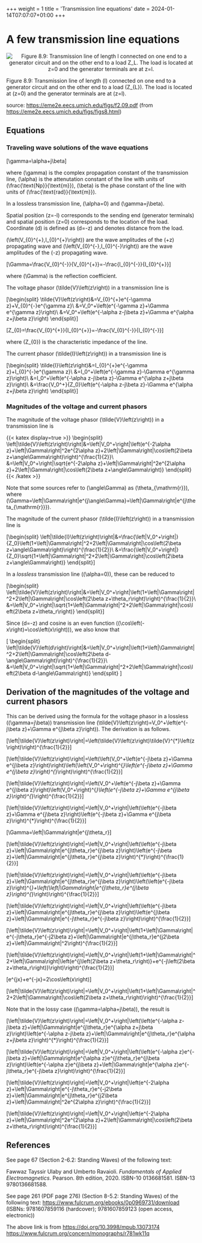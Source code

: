 +++
weight = 1
title = 'Transmission line equations'
date = 2024-01-14T07:07:07+01:00
+++

# A few transmission line equations

<p align="center"><img alt="Figure 8.9: Transmission line of length l connected on one end to a generator circuit and on the other end to a load Z_L. The load is located at z=0 and the generator terminals are at z=l." src="/airspace/img/f2.09.png" /></p>

Figure 8.9: Transmission line of length \(l\) connected on one end to a generator circuit and on the other end to a load \(Z_{L}\). The load is located at \(z=0\) and the generator terminals are at \(z=l\).

source: https://eme2e.eecs.umich.edu/figs/f2.09.pdf (from https://eme2e.eecs.umich.edu/figs/figs8.html)

## Equations

### Traveling wave solutions of the wave equations

\[\gamma=\alpha+j\beta\]

where \(\gamma\) is the complex propagation constant of the transmission line, \(\alpha\) is the attenutation constant of the line with units of \(\frac{\text{Np}}{\text{m}}\), \(\beta\) is the phase constant of the line with units of \(\frac{\text{rad}}{\text{m}}\).

In a lossless transmission line, \(\alpha=0\) and \(\gamma=j\beta\).

Spatial position \(z=-l\) corresponds to the sending end (generator terminals) and spatial position \(z=0\) corresponds to the location of the load. Coordinate \(d\) is defined as \(d=-z\) and denotes distance from the load.

\(\left(V_{0}^{+},I_{0}^{+}\right)\) are the wave amplitudes of the \(+z\) propagating wave and \(\left(V_{0}^{-},I_{0}^{-}\right)\) are the wave amplitudes of the \(-z\) propagating wave.

\[\Gamma=\frac{V_{0}^{-}}{V_{0}^{+}}=-\frac{I_{0}^{-}}{I_{0}^{+}}\]

where \(\Gamma\) is the reflection coefficient.

The voltage phasor \(\tilde{V}\left(z\right)\) in a transmission line is

\[\begin{split}
\tilde{V}\left(z\right)&=V_{0}^{+}e^{-\gamma z}+V_{0}^{-}e^{\gamma z}\\
&=V_0^+\left(e^{-\gamma z}+\Gamma e^{\gamma z}\right)\\
&=V_0^+\left(e^{-\alpha z-j\beta z}+\Gamma e^{\alpha z+j\beta z}\right)
\end{split}\]

\[Z_{0}=\frac{V_{0}^{+}}{I_{0}^{+}}=-\frac{V_{0}^{-}}{I_{0}^{-}}\]

where \(Z_{0}\) is the characteristic impedance of the line.

The current phasor \(\tilde{I}\left(z\right)\) in a transmission line is

\[\begin{split}
\tilde{I}\left(z\right)&=I_{0}^{+}e^{-\gamma z}+I_{0}^{-}e^{\gamma z}\\
&=I_0^+\left(e^{-\gamma z}-\Gamma e^{\gamma z}\right)\\
&=I_0^+\left(e^{-\alpha z-j\beta z}-\Gamma e^{\alpha z+j\beta z}\right)\\
&=\frac{V_0^+}{Z_0}\left(e^{-\alpha z-j\beta z}-\Gamma e^{\alpha z+j\beta z}\right)
\end{split}\]

### Magnitudes of the voltage and current phasors

The magnitude of the voltage phasor \(\tilde{V}\left(z\right)\) in a transmission line is

{{< katex display=true >}}
\begin{split}
\left|\tilde{V}\left(z\right)\right|&=\left|V_0^+\right|\left(e^{-2\alpha z}+\left|\Gamma\right|^2e^{2\alpha z}+2\left|\Gamma\right|\cos\left(2\beta z+\angle\Gamma\right)\right)^{\frac{1}{2}}\\
&=\left|V_0^+\right|\sqrt{e^{-2\alpha z}+\left|\Gamma\right|^2e^{2\alpha z}+2\left|\Gamma\right|\cos\left(2\beta z+\angle\Gamma\right)}
\end{split}
{{< /katex >}}

Note that some sources refer to \(\angle\Gamma\) as \(\theta_{\mathrm{r}}\), where \(\Gamma=\left|\Gamma\right|e^{j\angle\Gamma}=\left|\Gamma\right|e^{j\theta_{\mathrm{r}}}\).

The magnitude of the current phasor \(\tilde{I}\left(z\right)\) in a transmission line is

\[\begin{split}
\left|\tilde{I}\left(z\right)\right|&=\frac{\left|V_0^+\right|}{Z_0}\left(1+\left|\Gamma\right|^2+2\left|\Gamma\right|\cos\left(2\beta z+\angle\Gamma\right)\right)^{\frac{1}{2}}\\
&=\frac{\left|V_0^+\right|}{Z_0}\sqrt{1+\left|\Gamma\right|^2+2\left|\Gamma\right|\cos\left(2\beta z+\angle\Gamma\right)}
\end{split}\]

In a *lossless* transmission line (\(\alpha=0\)), these can be reduced to

\[\begin{split}
\left|\tilde{V}\left(z\right)\right|&=\left|V_0^+\right|\left(1+\left|\Gamma\right|^2+2\left|\Gamma\right|\cos\left(2\beta z+\theta_r\right)\right)^{\frac{1}{2}}\\
&=\left|V_0^+\right|\sqrt{1+\left|\Gamma\right|^2+2\left|\Gamma\right|\cos\left(2\beta z+\theta_r\right)}
\end{split}\]

Since \(d=-z\) and cosine is an even function (\(\cos\left(-x\right)=\cos\left(x\right)\)), we also know that

\[
\begin{split}
\left|\tilde{V}\left(d\right)\right|&=\left|V_0^+\right|\left(1+\left|\Gamma\right|^2+2\left|\Gamma\right|\cos\left(2\beta d-\angle\Gamma\right)\right)^{\frac{1}{2}}\\
&=\left|V_0^+\right|\sqrt{1+\left|\Gamma\right|^2+2\left|\Gamma\right|\cos\left(2\beta d-\angle\Gamma\right)}
\end{split}
\]

## Derivation of the magnitudes of the voltage and current phasors

This can be derived using the formula for the voltage phasor in a lossless (\(\gamma=j\beta\)) transmission line \(\tilde{V}\left(z\right)=V_0^+\left(e^{-j\beta z}+\Gamma e^{j\beta z}\right)\). The derivation is as follows.

\[\left|\tilde{V}\left(z\right)\right|=\left(\tilde{V}\left(z\right)\tilde{V}^{*}\left(z\right)\right)^{\frac{1}{2}}\]

\[\left|\tilde{V}\left(z\right)\right|=\left(\left(V_0^+\left(e^{-j\beta z}+\Gamma e^{j\beta z}\right)\right)\left(\left(V_0^+\right)^{*}\left(e^{-j\beta z}+\Gamma e^{j\beta z}\right)^{*}\right)\right)^{\frac{1}{2}}\]

\[\left|\tilde{V}\left(z\right)\right|=\left(V_0^+\left(e^{-j\beta z}+\Gamma e^{j\beta z}\right)\left(V_0^+\right)^{*}\left(e^{-j\beta z}+\Gamma e^{j\beta z}\right)^{*}\right)^{\frac{1}{2}}\]

\[\left|\tilde{V}\left(z\right)\right|=\left|V_0^+\right|\left(\left(e^{-j\beta z}+\Gamma e^{j\beta z}\right)\left(e^{-j\beta z}+\Gamma e^{j\beta z}\right)^{*}\right)^{\frac{1}{2}}\]

\[\Gamma=\left|\Gamma\right|e^{j\theta_r}\]

\[\left|\tilde{V}\left(z\right)\right|=\left|V_0^+\right|\left(\left(e^{-j\beta z}+\left|\Gamma\right|e^{j\theta_r}e^{j\beta z}\right)\left(e^{-j\beta z}+\left|\Gamma\right|e^{j\theta_r}e^{j\beta z}\right)^{*}\right)^{\frac{1}{2}}\]

\[\left|\tilde{V}\left(z\right)\right|=\left|V_0^+\right|\left(\left(e^{-j\beta z}+\left|\Gamma\right|e^{j\theta_r}e^{j\beta z}\right)\left(\left(e^{-j\beta z}\right)^{*}+\left(\left|\Gamma\right|e^{j\theta_r}e^{j\beta z}\right)^{*}\right)\right)^{\frac{1}{2}}\]

\[\left|\tilde{V}\left(z\right)\right|=\left|V_0^+\right|\left(\left(e^{-j\beta z}+\left|\Gamma\right|e^{j\theta_r}e^{j\beta z}\right)\left(e^{j\beta z}+\left|\Gamma\right|e^{-j\theta_r}e^{-j\beta z}\right)\right)^{\frac{1}{2}}\]

\[\left|\tilde{V}\left(z\right)\right|=\left|V_0^+\right|\left(1+\left|\Gamma\right|e^{-j\theta_r}e^{-j2\beta z}+\left|\Gamma\right|e^{j\theta_r}e^{j2\beta z}+\left|\Gamma\right|^2\right)^{\frac{1}{2}}\]

\[\left|\tilde{V}\left(z\right)\right|=\left|V_0^+\right|\left(1+\left|\Gamma\right|^2+\left|\Gamma\right|\left(e^{j\left(2\beta z+\theta_r\right)}+e^{-j\left(2\beta z+\theta_r\right)}\right)\right)^{\frac{1}{2}}\]

\[e^{jx}+e^{-jx}=2\cos\left(x\right)\]

\[\left|\tilde{V}\left(z\right)\right|=\left|V_0^+\right|\left(1+\left|\Gamma\right|^2+2\left|\Gamma\right|\cos\left(2\beta z+\theta_r\right)\right)^{\frac{1}{2}}\]

Note that in the lossy case (\(\gamma=\alpha+j\beta\)), the result is

\[\left|\tilde{V}\left(z\right)\right|=\left|V_0^+\right|\left(\left(e^{-\alpha z-j\beta z}+\left|\Gamma\right|e^{j\theta_r}e^{\alpha z+j\beta z}\right)\left(e^{-\alpha z-j\beta z}+\left|\Gamma\right|e^{j\theta_r}e^{\alpha z+j\beta z}\right)^{*}\right)^{\frac{1}{2}}\]

\[\left|\tilde{V}\left(z\right)\right|=\left|V_0^+\right|\left(\left(e^{-\alpha z}e^{-j\beta z}+\left|\Gamma\right|e^{\alpha z}e^{j\theta_r}e^{j\beta z}\right)\left(e^{-\alpha z}e^{j\beta z}+\left|\Gamma\right|e^{\alpha z}e^{-j\theta_r}e^{-j\beta z}\right)\right)^{\frac{1}{2}}\]

\[\left|\tilde{V}\left(z\right)\right|=\left|V_0^+\right|\left(e^{-2\alpha z}+\left|\Gamma\right|e^{-j\theta_r}e^{-j2\beta z}+\left|\Gamma\right|e^{j\theta_r}e^{j2\beta z}+\left|\Gamma\right|^2e^{2\alpha z}\right)^{\frac{1}{2}}\]

\[\left|\tilde{V}\left(z\right)\right|=\left|V_0^+\right|\left(e^{-2\alpha z}+\left|\Gamma\right|^2e^{2\alpha z}+2\left|\Gamma\right|\cos\left(2\beta z+\theta_r\right)\right)^{\frac{1}{2}}\]

## References

See page 67 (Section 2-6.2: Standing Waves) of the following text:

Fawwaz Tayssir Ulaby and Umberto Ravaioli. *Fundamentals of Applied Electromagnetics*. Pearson. 8th edition, 2020. ISBN-10 0136681581. ISBN-13 9780136681588.

See page 261 (PDF page 276) (Section 8-5.2: Standing Waves) of the following text: https://www.fulcrum.org/ebooks/0p0969731/download (ISBNs: 9781607859116 (hardcover); 9781607859123 (open access, electronic))

The above link is from https://doi.org/10.3998/mpub.13073174 https://www.fulcrum.org/concern/monographs/r781wk11q